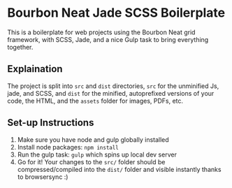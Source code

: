 # Bourbon Neat Jade SCSS Boilerplate
This is a boilerplate for web projects using the Bourbon Neat grid framework, with SCSS, Jade, and a nice Gulp task to bring everything together.

## Explaination
The project is split into `src` and `dist` directories, `src` for the unminified Js, jade, and SCSS, and `dist` for the minified, autoprefixed versions of your code, the HTML, and the `assets` folder for images, PDFs, etc.

## Set-up Instructions
1. Make sure you have node and gulp globally installed
2. Install node packages: `npm install`
3. Run the gulp task: `gulp` which spins up local dev server
4. Go for it! Your changes to the `src/` folder should be compressed/compiled into the `dist/` folder and visible instantly thanks to browsersync :)